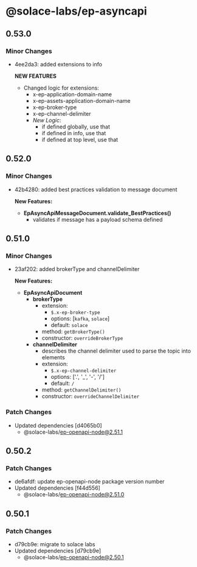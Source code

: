 # @solace-labs/ep-asyncapi

## 0.53.0

### Minor Changes

- 4ee2da3: added extensions to info

  **NEW FEATURES**

  - Changed logic for extensions:
    - x-ep-application-domain-name
    - x-ep-assets-application-domain-name
    - x-ep-broker-type
    - x-ep-channel-delimiter
    - _New Logic_:
      - if defined globally, use that
      - if defined in info, use that
      - if defined at top level, use that

## 0.52.0

### Minor Changes

- 42b4280: added best practices validation to message document

  **New Features:**

  - **EpAsyncApiMessageDocument.validate_BestPractices()**
    - validates if message has a payload schema defined

## 0.51.0

### Minor Changes

- 23af202: added brokerType and channelDelimiter

  **New Features:**

  - **EpAsyncApiDocument**
    - **brokerType**
      - extension:
        - `$.x-ep-broker-type`
        - options: [`kafka`, `solace`]
        - default: `solace`
      - method: `getBrokerType()`
      - constructor: `overrideBrokerType`
    - **channelDelimiter**
      - describes the channel delimiter used to parse the topic into elements
      - extension:
        - `$.x-ep-channel-delimiter`
        - options: ['.', '_', '-', '/']
        - default: `/`
      - method: `getChannelDelimiter()`
      - constructor: `overrideChannelDelimiter`

### Patch Changes

- Updated dependencies [d4065b0]
  - @solace-labs/ep-openapi-node@2.51.1

## 0.50.2

### Patch Changes

- de6afdf: update ep-openapi-node package version number
- Updated dependencies [f44d556]
  - @solace-labs/ep-openapi-node@2.51.0

## 0.50.1

### Patch Changes

- d79cb9e: migrate to solace labs
- Updated dependencies [d79cb9e]
  - @solace-labs/ep-openapi-node@2.50.1
